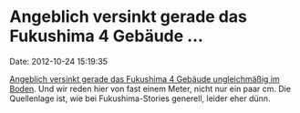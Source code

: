 Angeblich versinkt gerade das Fukushima 4 Gebäude \...
======================================================

Date: 2012-10-24 15:19:35

[Angeblich versinkt gerade das Fukushima 4 Gebäude ungleichmäßig im
Boden](http://enenews.com/gundersen-fukushima-unit-4-sinking-confirms-japan-ambassador-building-begin-be-tilting-audio).
Und wir reden hier von fast einem Meter, nicht nur ein paar cm. Die
Quellenlage ist, wie bei Fukushima-Stories generell, leider eher dünn.
